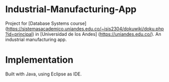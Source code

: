 # Industrial-Manufacturing-App
Project for [Database Systems course] (https://sistemasacademico.uniandes.edu.co/~isis2304/dokuwiki/doku.php?id=principal) in [Universidad de los Andes] (https://uniandes.edu.co/). An industrial manufacturing app.

# Implementation
Built with Java, using Eclipse as IDE.
